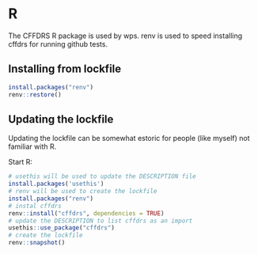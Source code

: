 # R

The CFFDRS R package is used by wps.
renv is used to speed installing cffdrs for running github tests.

## Installing from lockfile

```R
install.packages("renv")
renv::restore()
```

## Updating the lockfile

Updating the lockfile can be somewhat estoric for people (like myself) not familiar with R.

Start R:

```R
# usethis will be used to update the DESCRIPTION file
install.packages('usethis')
# renv will be used to create the lockfile
install.packages("renv")
# instal cffdrs
renv::install("cffdrs", dependencies = TRUE)
# update the DESCRIPTION to list cffdrs as an import
usethis::use_package("cffdrs")
# create the lockfile
renv::snapshot()
```
